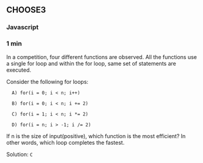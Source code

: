 ## CHOOSE3
### Javascript
### 1 min

In a competition, four different functions are observed. All the functions use a single for loop and within the for loop, same set of statements are executed.

Consider the following for loops:

```
  A) for(i = 0; i < n; i++)
 
  B) for(i = 0; i < n; i += 2)
 
  C) for(i = 1; i < n; i *= 2)
 
  D) for(i = n; i > -1; i /= 2)
```

If n is the size of input(positive), which function is the most efficient? In other words, which loop completes the fastest.

Solution: `C`